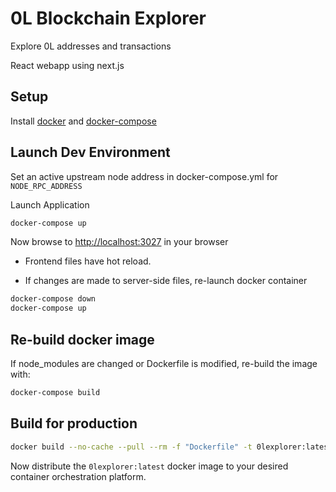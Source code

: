 # 0L Blockchain Explorer

Explore 0L addresses and transactions

React webapp using next.js

## Setup

Install [docker](https://docs.docker.com/get-docker/) and [docker-compose](https://docs.docker.com/compose/install/)

## Launch Dev Environment

Set an active upstream node address in docker-compose.yml for `NODE_RPC_ADDRESS`

Launch Application

```bash
docker-compose up
```

Now browse to [http://localhost:3027](http://localhost:3027) in your browser

- Frontend files have hot reload.

- If changes are made to server-side files, re-launch docker container

```bash
docker-compose down
docker-compose up
```

## Re-build docker image

If node_modules are changed or Dockerfile is modified, re-build the image with:
```bash
docker-compose build
```

## Build for production

```bash
docker build --no-cache --pull --rm -f "Dockerfile" -t 0lexplorer:latest "." <
```

Now distribute the `0lexplorer:latest` docker image to your desired container orchestration platform.
